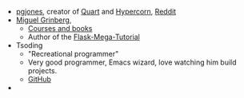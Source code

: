 
- [pgjones](https://pgjones.dev/), creator of [Quart](http://pgjones.gitlab.io/quart/index.html) and [Hypercorn](https://hypercorn.readthedocs.io/en/latest/), [Reddit](https://www.reddit.com/user/stetio/) 
- [Miguel Grinberg](https://blog.miguelgrinberg.com/index), 
	- [Courses and books](https://blog.miguelgrinberg.com/post/my-courses-and-books)
	- Author of the [Flask-Mega-Tutorial](https://blog.miguelgrinberg.com/post/the-flask-mega-tutorial-part-i-hello-world)
- Tsoding 
	- "Recreational programmer"
	- Very good programmer, Emacs wizard, love watching him build projects.
	- [GitHub](https://github.com/tsoding)
- 
